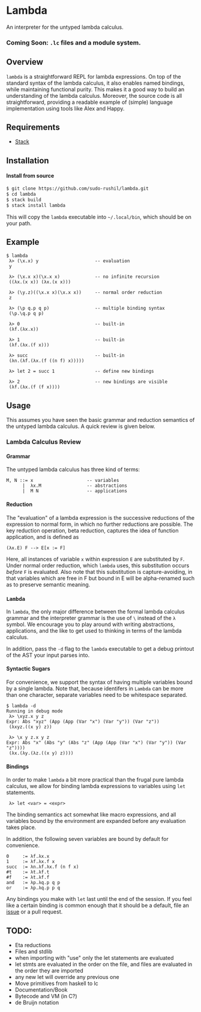 # Lambda

An interpreter for the untyped lambda calculus.

### Coming Soon: `.lc` files and a module system.

## Overview

`lambda` is a straightforward REPL for lambda expressions. On top of the standard syntax of the lambda calculus, it also enables named bindings, while maintaining functional purity. This makes it a good way to build an understanding of the lambda calculus. Moreover, the source code is all straightforward, providing a readable example of (simple) language implementation using tools like Alex and Happy.

## Requirements
- [Stack](https://docs.haskellstack.org/en/stable/install_and_upgrade/)

## Installation

#### Install from source

```sh
$ git clone https://github.com/sudo-rushil/lambda.git
$ cd lambda
$ stack build
$ stack install lambda
```

This will copy the `lambda` executable into `~/.local/bin`, which should be on your path.

## Example

```
$ lambda
 λ> (\x.x) y                     -- evaluation
 y

 λ> (\x.x x)(\x.x x)             -- no infinite recursion
 ((λx.(x x)) (λx.(x x)))

 λ> (\y.z)((\x.x x)(\x.x x))     -- normal order reduction
 z

 λ> (\p q.p q p)                 -- multiple binding syntax
 (\p.\q.p q p)

 λ> 0                            -- built-in
 (λf.(λx.x))

 λ> 1                            -- built-in
 (λf.(λx.(f x)))

 λ> succ                         -- built-in
 (λn.(λf.(λx.(f ((n f) x)))))

 λ> let 2 = succ 1               -- define new bindings

 λ> 2                            -- new bindings are visible
 (λf.(λx.(f (f x))))

```

## Usage

This assumes you have seen the basic grammar and reduction semantics of the untyped lambda calculus. A quick review is given below.

### Lambda Calculus Review

#### Grammar

The untyped lambda calculus has three kind of terms:

```
M, N ::= x                    -- variables
      |  λx.M                 -- abstractions
      |  M N                  -- applications
```

#### Reduction

The "evaluation" of a lambda expression is the successive reductions of the expression to normal form, in which no further reductions are possible. The key reduction operation, beta reduction, captures the idea of function application, and is defined as

```
(λx.E) F --> E[x := F]
```

Here, all instances of variable `x` within expression `E` are substituted by `F`. Under normal order reduction, which `lambda` uses, this substitution occurs *before* `F` is evaluated. Also note that this substitution is capture-avoiding, in that variables which are free in F but bound in E will be alpha-renamed such as to preserve semantic meaning.

### `Lambda`

In `lambda`, the only major difference between the formal lambda calculus grammar and the interpreter grammar is the use of `\` instead of the `λ` symbol. We encourage you to play around with writing abstractions, applications, and the like to get used to thinking in terms of the lambda calculus.

In addition, pass the `-d` flag to the `lambda` executable to get a debug printout of the AST your input parses into.

#### Syntactic Sugars

For convenience, we support the syntax of having multiple variables bound by a single lambda. Note that, because identifers in `Lambda` can be more than one character, separate variables need to be whitespace separated.

```
$ lambda -d
Running in debug mode
 λ> \xyz.x y z
Expr: Abs "xyz" (App (App (Var "x") (Var "y")) (Var "z"))
 (λxyz.((x y) z))

 λ> \x y z.x y z
Expr: Abs "x" (Abs "y" (Abs "z" (App (App (Var "x") (Var "y")) (Var "z"))))
 (λx.(λy.(λz.((x y) z))))

```

#### Bindings

In order to make `lambda` a bit more practical than the frugal pure lambda calculus, we allow for binding lambda expressions to variables using `let` statements.

```
 λ> let <var> = <expr>
```

The binding semantics act somewhat like macro expressions, and all variables bound by the environment are expanded before any evaluation takes place.

In addition, the following seven variables are bound by default for convenience.

```
0     := λf.λx.x
1     := λf.λx.f x
succ  := λn.λf.λx.f (n f x)
#t    := λt.λf.t
#f    := λt.λf.f
and   := λp.λq.p q p
or    := λp.λq.p p q
```

Any bindings you make with `let` last until the end of the session. If you feel like a certain binding is common enough that it should be a default, file an [issue](https://github.com/sudo-rushil/lambda/issues/new) or a pull request.


## TODO:
- Eta reductions
- Files and stdlib
 - when importing with "use" only the let statements are evaluated
 - let stmts are evaluated in the order on the file, and files are evaluated in the order they are imported
 - any new let will override any previous one
- Move primitives from haskell to lc
- Documentation/Book
- Bytecode and VM (in C?)
- de Bruijn notation
